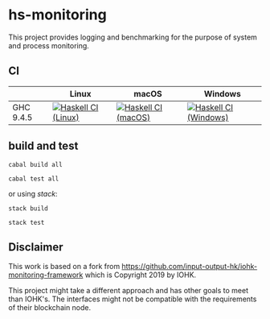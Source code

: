 # hs-monitoring

This project provides logging and benchmarking for the purpose of system and process monitoring.


## CI

|   | Linux | macOS | Windows |
|---|---|---|---|
| GHC 9.4.5 | [![Haskell CI (Linux)](https://github.com/CodiePP/hsMonitoring/actions/workflows/ci_linux.yml/badge.svg)](https://github.com/CodiePP/hsMonitoring/actions/workflows/ci_linux.yml) | [![Haskell CI (macOS)](https://github.com/CodiePP/hsMonitoring/actions/workflows/ci_macos.yml/badge.svg)](https://github.com/CodiePP/hsMonitoring/actions/workflows/ci_macos.yml)  |  [![Haskell CI (Windows)](https://github.com/CodiePP/hsMonitoring/actions/workflows/ci_windows.yml/badge.svg)](https://github.com/CodiePP/hsMonitoring/actions/workflows/ci_windows.yml) |

## build and test

`cabal build all`

`cabal test all`

or using _stack_:

`stack build`

`stack test`


## Disclaimer

This work is based on a fork from https://github.com/input-output-hk/iohk-monitoring-framework which is Copyright 2019 by IOHK.

This project might take a different approach and has other goals to meet than IOHK's. The interfaces might not be compatible with the requirements of their blockchain node.
